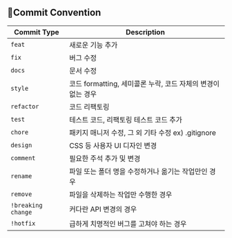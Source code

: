 ## 📌Commit Convention

| Commit Type        | Description                              |
|--------------------|------------------------------------------|
| `feat`             | 새로운 기능 추가                                |
| `fix`              | 버그 수정                                    |
| `docs`             | 문서 수정                                    |
| `style`            | 코드 formatting, 세미콜론 누락, 코드 자체의 변경이 없는 경우 |
| `refactor`         | 코드 리팩토링                                  |
| `test`             | 테스트 코드, 리팩토링 테스트 코드 추가                   |
| `chore`            | 패키지 매니저 수정, 그 외 기타 수정 ex) .gitignore     |
| `design`           | CSS 등 사용자 UI 디자인 변경                      |
| `comment`          | 필요한 주석 추가 및 변경                           |
| `rename`           | 파일 또는 폴더 명을 수정하거나 옮기는 작업만인 경우            |
| `remove`           | 파일을 삭제하는 작업만 수행한 경우                      |
| `!breaking change` | 커다란 API 변경의 경우                           |
| `!hotfix`          | 급하게 치명적인 버그를 고쳐야 하는 경우                   |
